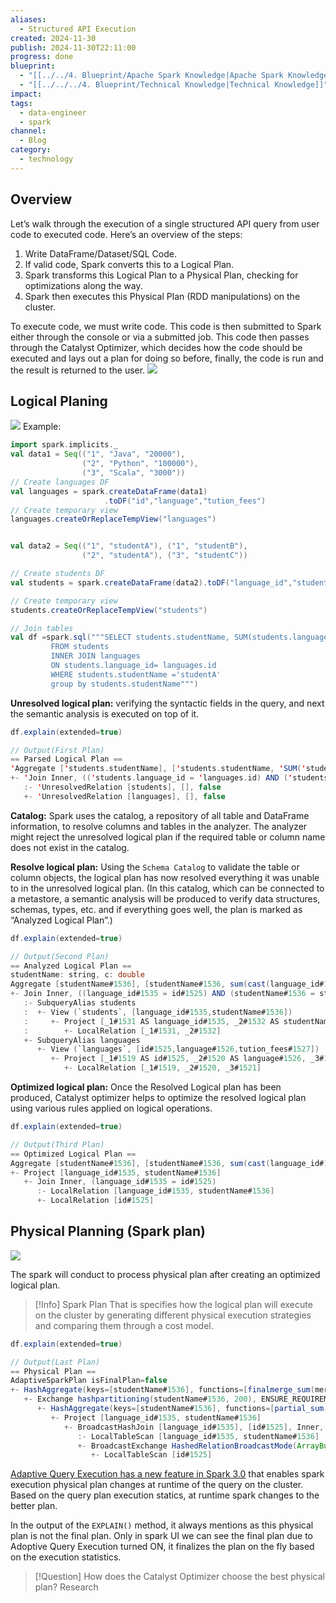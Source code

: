 ```yaml
---
aliases:
  - Structured API Execution
created: 2024-11-30
publish: 2024-11-30T22:11:00
progress: done
blueprint:
  - "[[../../4. Blueprint/Apache Spark Knowledge|Apache Spark Knowledge]]"
  - "[[../../../4. Blueprint/Technical Knowledge|Technical Knowledge]]"
impact: 
tags:
  - data-engineer
  - spark
channel:
  - Blog
category:
  - technology
---
```

## Overview
Let’s walk through the execution of a single structured API query from user code to executed code. 
Here’s an overview of the steps: 
1. Write DataFrame/Dataset/SQL Code. 
2. If valid code, Spark converts this to a Logical Plan. 
3. Spark transforms this Logical Plan to a Physical Plan, checking for optimizations along the way. 
4. Spark then executes this Physical Plan (RDD manipulations) on the cluster.

To execute code, we must write code. This code is then submitted to Spark either through the console or via a submitted job. This code then passes through the Catalyst Optimizer, which decides how the code should be executed and lays out a plan for doing so before, finally, the code is run and the result is returned to the user.
![](../../../6.%20Vault/attachments/Pasted%20image%2020241106213823.png)
## Logical Planing
![](../../../6.%20Vault/attachments/Pasted%20image%2020241110153545.png)
Example:
```scala
import spark.implicits._
val data1 = Seq(("1", "Java", "20000"), 
                ("2", "Python", "100000"), 
                ("3", "Scala", "3000"))
// Create languages DF
val languages = spark.createDataFrame(data1)
                     .toDF("id","language","tution_fees")
// Create temporary view
languages.createOrReplaceTempView("languages")


val data2 = Seq(("1", "studentA"), ("1", "studentB"), 
                ("2", "studentA"), ("3", "studentC"))

// Create students DF
val students = spark.createDataFrame(data2).toDF("language_id","studentName")

// Create temporary view
students.createOrReplaceTempView("students")

// Join tables
val df =spark.sql("""SELECT students.studentName, SUM(students.language_id) as c 
         FROM students 
         INNER JOIN languages 
         ON students.language_id= languages.id 
         WHERE students.studentName ='studentA' 
         group by students.studentName""")
```
**Unresolved logical plan:** verifying the syntactic fields in the query, and next the semantic analysis is executed on top of it. 
```scala
df.explain(extended=true)

// Output(First Plan)
== Parsed Logical Plan ==
'Aggregate ['students.studentName], ['students.studentName, 'SUM('students.language_id) AS c#1539]
+- 'Join Inner, (('students.language_id = 'languages.id) AND ('students.studentName = studentA))
   :- 'UnresolvedRelation [students], [], false
   +- 'UnresolvedRelation [languages], [], false
```

**Catalog:** Spark uses the catalog, a repository of all table and DataFrame information, to resolve columns and tables in the analyzer. The analyzer might reject the unresolved logical plan if the required table or column name does not exist in the catalog.

**Resolve logical plan:** Using the `Schema Catalog` to validate the table or column objects, the logical plan has now resolved everything it was unable to in the unresolved logical plan. (In this catalog, which can be connected to a metastore, a semantic analysis will be produced to verify data structures, schemas, types, etc. and if everything goes well, the plan is marked as “Analyzed Logical Plan”.)
```scala
df.explain(extended=true)

// Output(Second Plan)
== Analyzed Logical Plan ==
studentName: string, c: double
Aggregate [studentName#1536], [studentName#1536, sum(cast(language_id#1535 as double)) AS c#1539]
+- Join Inner, ((language_id#1535 = id#1525) AND (studentName#1536 = studentA))
   :- SubqueryAlias students
   :  +- View (`students`, [language_id#1535,studentName#1536])
   :     +- Project [_1#1531 AS language_id#1535, _2#1532 AS studentName#1536]
   :        +- LocalRelation [_1#1531, _2#1532]
   +- SubqueryAlias languages
      +- View (`languages`, [id#1525,language#1526,tution_fees#1527])
         +- Project [_1#1519 AS id#1525, _2#1520 AS language#1526, _3#1521 AS tution_fees#1527]
            +- LocalRelation [_1#1519, _2#1520, _3#1521]
```

**Optimized logical plan:** Once the Resolved Logical plan has been produced, Catalyst optimizer helps to optimize the resolved logical plan using various rules applied on logical operations.
```scala
df.explain(extended=true)

// Output(Third Plan)
== Optimized Logical Plan ==
Aggregate [studentName#1536], [studentName#1536, sum(cast(language_id#1535 as double)) AS c#1539]
+- Project [language_id#1535, studentName#1536]
   +- Join Inner, (language_id#1535 = id#1525)
      :- LocalRelation [language_id#1535, studentName#1536]
      +- LocalRelation [id#1525]
```
## Physical Planning (Spark plan)

![](../../../6.%20Vault/attachments/Pasted%20image%2020241110155542.png)

The spark will conduct to process physical plan after creating an optimized logical plan.
> [!Info] Spark Plan
> That is specifies how the logical plan will execute on the cluster by generating different physical execution strategies and comparing them through a cost model.

```scala
df.explain(extended=true)

// Output(Last Plan)
== Physical Plan ==
AdaptiveSparkPlan isFinalPlan=false
+- HashAggregate(keys=[studentName#1536], functions=[finalmerge_sum(merge sum#1544) AS sum(cast(language_id#1535 as double))#1540], output=[studentName#1536, c#1539])
   +- Exchange hashpartitioning(studentName#1536, 200), ENSURE_REQUIREMENTS, [id=#1028]
      +- HashAggregate(keys=[studentName#1536], functions=[partial_sum(cast(language_id#1535 as double)) AS sum#1544], output=[studentName#1536, sum#1544])
         +- Project [language_id#1535, studentName#1536]
            +- BroadcastHashJoin [language_id#1535], [id#1525], Inner, BuildRight, false
               :- LocalTableScan [language_id#1535, studentName#1536]
               +- BroadcastExchange HashedRelationBroadcastMode(ArrayBuffer(input[0, string, true]),false), [id=#1023]
                  +- LocalTableScan [id#1525]
```
[Adaptive Query Execution has a new feature in Spark 3.0](https://sparkbyexamples.com/spark/spark-adaptive-query-execution/) that enables spark execution physical plan changes at runtime of the query on the cluster. Based on the query plan execution statics, at runtime spark changes to the better plan.

In the output of the `EXPLAIN()` method, it always mentions as this physical plan is not the final plan. Only in spark UI we can see the final plan due to Adoptive Query Execution turned ON, it finalizes the plan on the fly based on the execution statistics.
> [!Question] How does the Catalyst Optimizer choose the best physical plan?
> Research 

